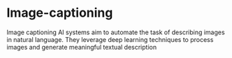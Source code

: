 # Image-captioning
Image captioning AI systems aim to automate the task of describing images in natural language. They leverage deep learning techniques to process images and generate meaningful textual description
